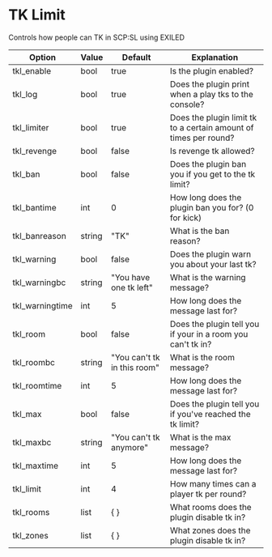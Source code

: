 # TK Limit
Controls how people can TK in SCP:SL using EXILED

| Option          | Value  | Default                     | Explanation                                                      |
|-----------------|--------|-----------------------------|------------------------------------------------------------------|
| tkl_enable      | bool   | true                        | Is the plugin enabled?                                           |
| tkl_log         | bool   | true                        | Does the plugin print when a play tks to the console?            |
| tkl_limiter     | bool   | true                        | Does the plugin limit tk to a certain amount of times per round? |
| tkl_revenge     | bool   | false                       | Is revenge tk allowed?                                           |
| tkl_ban         | bool   | false                       | Does the plugin ban you if you get to the tk limit?              |
| tkl_bantime     | int    | 0                           | How long does the plugin ban you for? (0 for kick)               |
| tkl_banreason   | string | "TK"                        | What is the ban reason?                                          |
| tkl_warning     | bool   | false                       | Does the plugin warn you about your last tk?                     |
| tkl_warningbc   | string | "You have one tk left"      | What is the warning message?                                     |
| tkl_warningtime | int    | 5                           | How long does the message last for?                              |
| tkl_room        | bool   | false                       | Does the plugin tell you if your in a room you can't tk in?      |
| tkl_roombc      | string | "You can't tk in this room" | What is the room message?                                        |
| tkl_roomtime    | int    | 5                           | How long does the message last for?                              |
| tkl_max         | bool   | false                       | Does the plugin tell you if you've reached the tk limit?         |
| tkl_maxbc       | string | "You can't tk anymore"      | What is the max message?                                         |
| tkl_maxtime     | int    | 5                           | How long does the message last for?                              |
| tkl_limit       | int    | 4                           | How many times can a player tk per round?                        |
| tkl_rooms       | list   | { }                         | What rooms does the plugin disable tk in?                        |
| tkl_zones       | list   | { }                         | What zones does the plugin disable tk in?                        |
